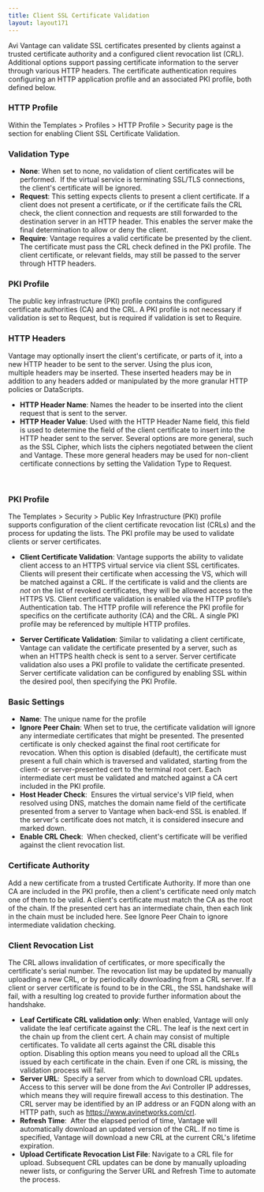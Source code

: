 ```yaml
---
title: Client SSL Certificate Validation
layout: layout171
---
```

Avi Vantage can validate SSL certificates presented by clients against a trusted certificate authority and a configured client revocation list (CRL). Additional options support passing certificate information to the server through various HTTP headers. The certificate authentication requires configuring an HTTP application profile and an associated PKI profile, both defined below.

### HTTP Profile

Within the Templates > Profiles > HTTP Profile > Security page is the section for enabling Client SSL Certificate Validation.

### Validation Type

* **None**: When set to none, no validation of client certificates will be performed.  If the virtual service is terminating SSL/TLS connections, the client's certificate will be ignored.
* **Request**: This setting expects clients to present a client certificate. If a client does not present a certificate, or if the certificate fails the CRL check, the client connection and requests are still forwarded to the destination server in an HTTP header. This enables the server make the final determination to allow or deny the client.
* **Require**: Vantage requires a valid certificate be presented by the client. The certificate must pass the CRL check defined in the PKI profile. The client certificate, or relevant fields, may still be passed to the server through HTTP headers. 

### PKI Profile

The public key infrastructure (PKI) profile contains the configured certificate authorities (CA) and the CRL. A PKI profile is not necessary if validation is set to Request, but is required if validation is set to Require.

### HTTP Headers

Vantage may optionally insert the client's certificate, or parts of it, into a new HTTP header to be sent to the server. Using the plus icon, multiple headers may be inserted. These inserted headers may be in addition to any headers added or manipulated by the more granular HTTP policies or DataScripts.

* **HTTP Header Name**: Names the header to be inserted into the client request that is sent to the server.
* **HTTP Header Value**: Used with the HTTP Header Name field, this field is used to determine the field of the client certificate to insert into the HTTP header sent to the server. Several options are more general, such as the SSL Cipher, which lists the ciphers negotiated between the client and Vantage. These more general headers may be used for non-client certificate connections by setting the Validation Type to Request. 

 

### PKI Profile

The Templates > Security > Public Key Infrastructure (PKI) profile supports configuration of the client certificate revocation list (CRLs) and the process for updating the lists. The PKI profile may be used to validate clients or server certificates.

* **Client Certificate Validation**: Vantage supports the ability to validate client access to an HTTPS virtual service via client SSL certificates. Clients will present their certificate when accessing the VS, which will be matched against a CRL. If the certificate is valid and the clients are *not* on the list of revoked certificates, they will be allowed access to the HTTPS VS. Client certificate validation is enabled via the HTTP profile’s Authentication tab. The HTTP profile will reference the PKI profile for specifics on the certificate authority (CA) and the CRL. A single PKI profile may be referenced by multiple HTTP profiles.

* **Server Certificate Validation**: Similar to validating a client certificate, Vantage can validate the certificate presented by a server, such as when an HTTPS health check is sent to a server. Server certificate validation also uses a PKI profile to validate the certificate presented. Server certificate validation can be configured by enabling SSL within the desired pool, then specifying the PKI Profile.

### Basic Settings

* **Name**: The unique name for the profile
* **Ignore Peer Chain**: When set to true, the certificate validation will ignore any intermediate certificates that might be presented. The presented certificate is only checked against the final root certificate for revocation. When this option is disabled (default), the certificate must present a full chain which is traversed and validated, starting from the client- or server-presented cert to the terminal root cert. Each intermediate cert must be validated and matched against a CA cert included in the PKI profile.
* **Host Header Check**:  Ensures the virtual service's VIP field, when resolved using DNS, matches the domain name field of the certificate presented from a server to Vantage when back-end SSL is enabled. If the server's certificate does not match, it is considered insecure and marked down.
* **Enable CRL Check**:  When checked, client's certificate will be verified against the client revocation list. 

### Certificate Authority

Add a new certificate from a trusted Certificate Authority. If more than one CA are included in the PKI profile, then a client's certificate need only match one of them to be valid. A client's certificate must match the CA as the root of the chain. If the presented cert has an intermediate chain, then each link in the chain must be included here. See Ignore Peer Chain to ignore intermediate validation checking.

### Client Revocation List

The CRL allows invalidation of certificates, or more specifically the certificate's serial number. The revocation list may be updated by manually uploading a new CRL, or by periodically downloading from a CRL server. If a client or server certificate is found to be in the CRL, the SSL handshake will fail, with a resulting log created to provide further information about the handshake.

* **Leaf Certificate CRL validation only**: When enabled, Vantage will only validate the leaf certificate against the CRL. The leaf is the next cert in the chain up from the client cert. A chain may consist of multiple certificates. To validate all certs against the CRL disable this option. Disabling this option means you need to upload all the CRLs issued by each certificate in the chain. Even if one CRL is missing, the validation process will fail.
* **Server URL**:  Specify a server from which to download CRL updates. Access to this server will be done from the Avi Controller IP addresses, which means they will require firewall access to this destination. The CRL server may be identified by an IP address or an FQDN along with an HTTP path, such as https://www.avinetworks.com/crl.
* **Refresh Time**:  After the elapsed period of time, Vantage will automatically download an updated version of the CRL. If no time is specified, Vantage will download a new CRL at the current CRL's lifetime expiration.
* **Upload Certificate Revocation List File**: Navigate to a CRL file for upload. Subsequent CRL updates can be done by manually uploading newer lists, or configuring the Server URL and Refresh Time to automate the process. 